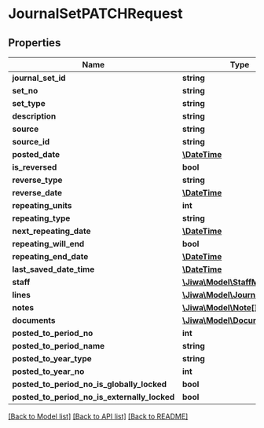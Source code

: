 # JournalSetPATCHRequest

## Properties
Name | Type | Description | Notes
------------ | ------------- | ------------- | -------------
**journal_set_id** | **string** |  | [optional] 
**set_no** | **string** |  | [optional] 
**set_type** | **string** |  | [optional] 
**description** | **string** |  | [optional] 
**source** | **string** |  | [optional] 
**source_id** | **string** |  | [optional] 
**posted_date** | [**\DateTime**](\DateTime.md) |  | [optional] 
**is_reversed** | **bool** |  | [optional] 
**reverse_type** | **string** |  | [optional] 
**reverse_date** | [**\DateTime**](\DateTime.md) |  | [optional] 
**repeating_units** | **int** |  | [optional] 
**repeating_type** | **string** |  | [optional] 
**next_repeating_date** | [**\DateTime**](\DateTime.md) |  | [optional] 
**repeating_will_end** | **bool** |  | [optional] 
**repeating_end_date** | [**\DateTime**](\DateTime.md) |  | [optional] 
**last_saved_date_time** | [**\DateTime**](\DateTime.md) |  | [optional] 
**staff** | [**\Jiwa\Model\StaffMember**](StaffMember.md) |  | [optional] 
**lines** | [**\Jiwa\Model\JournalSetLine[]**](JournalSetLine.md) |  | [optional] 
**notes** | [**\Jiwa\Model\Note[]**](Note.md) |  | [optional] 
**documents** | [**\Jiwa\Model\Document[]**](Document.md) |  | [optional] 
**posted_to_period_no** | **int** |  | [optional] 
**posted_to_period_name** | **string** |  | [optional] 
**posted_to_year_type** | **string** |  | [optional] 
**posted_to_year_no** | **int** |  | [optional] 
**posted_to_period_no_is_globally_locked** | **bool** |  | [optional] 
**posted_to_period_no_is_externally_locked** | **bool** |  | [optional] 

[[Back to Model list]](../README.md#documentation-for-models) [[Back to API list]](../README.md#documentation-for-api-endpoints) [[Back to README]](../README.md)


